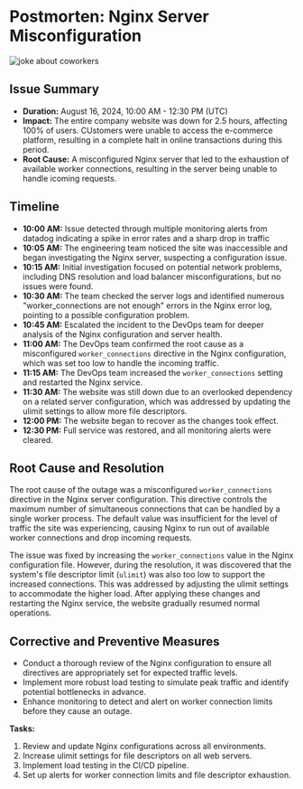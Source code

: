 # Postmorten: Nginx Server Misconfiguration

![joke about coworkers](https://i.pinimg.com/564x/59/f2/a6/59f2a6cb5d7b309ab7f439c9176fa5fb.jpg)

## Issue Summary
- **Duration:** August 16, 2024, 10:00 AM - 12:30 PM (UTC)
- **Impact:** The entire company website was down for 2.5 hours, affecting 100% of users. CUstomers were unable to access the e-commerce platform, resulting in a complete halt in online transactions during this period.
- **Root Cause:** A misconfigured Nginx server that led to the exhaustion of available worker connections, resulting in the server being unable to handle icoming requests.

## Timeline
- **10:00 AM:** Issue detected through multiple monitoring alerts from datadog indicating a spike in error rates and a sharp drop in traffic
- **10:05 AM:** The engineering team noticed the site was inaccessible and began investigating the Nginx server, suspecting a configuration issue.
- **10:15 AM:** Initial investigation focused on potential network problems, including DNS resolution and load balancer misconfigurations, but no issues were found.
- **10:30 AM:** The team checked the server logs and identified numerous "worker_connections are not enough" errors in the Nginx error log, pointing to a possible configuration problem.
- **10:45 AM:** Escalated the incident to the DevOps team for deeper analysis of the Nginx configuration and server health.
- **11:00 AM:** The DevOps team confirmed the root cause as a misconfigured `worker_connections` directive in the Nginx configuration, which was set too low to handle the incoming traffic.
- **11:15 AM:** The DevOps team increased the `worker_connections` setting and restarted the Nginx service.
- **11:30 AM:** The website was still down due to an overlooked dependency on a related server configuration, which was addressed by updating the ulimit settings to allow more file descriptors.
- **12:00 PM:** The website began to recover as the changes took effect.
- **12:30 PM:** Full service was restored, and all monitoring alerts were cleared.

## Root Cause and Resolution
The root cause of the outage was a misconfigured `worker_connections` directive in the Nginx server configuration. This directive controls the maximum number of simultaneous connections that can be handled by a single worker process. The default value was insufficient for the level of traffic the site was experiencing, causing Nginx to run out of available worker connections and drop incoming requests.

The issue was fixed by increasing the `worker_connections` value in the Nginx configuration file. However, during the resolution, it was discovered that the system's file descriptor limit (`ulimit`) was also too low to support the increased connections. This was addressed by adjusting the ulimit settings to accommodate the higher load. After applying these changes and restarting the Nginx service, the website gradually resumed normal operations.

## Corrective and Preventive Measures
- Conduct a thorough review of the Nginx configuration to ensure all directives are appropriately set for expected traffic levels.
- Implement more robust load testing to simulate peak traffic and identify potential bottlenecks in advance.
- Enhance monitoring to detect and alert on worker connection limits before they cause an outage.

**Tasks:**
1. Review and update Nginx configurations across all environments.
2. Increase ulimit settings for file descriptors on all web servers.
3. Implement load testing in the CI/CD pipeline.
4. Set up alerts for worker connection limits and file descriptor exhaustion.
